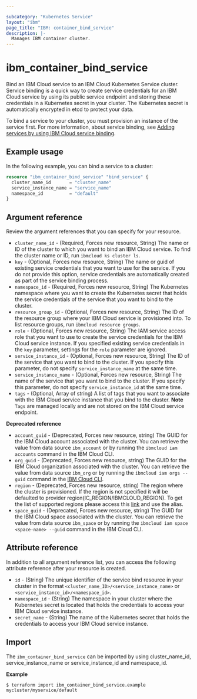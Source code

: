 ```yaml
---

subcategory: "Kubernetes Service"
layout: "ibm"
page_title: "IBM: container_bind_service"
description: |-
  Manages IBM container cluster.
---
```


# ibm_container_bind_service
Bind an IBM Cloud service to an IBM Cloud Kubernetes Service cluster. Service binding is a quick way to create service credentials for an IBM Cloud service by using its public service endpoint and storing these credentials in a Kubernetes secret in your cluster. The Kubernetes secret is automatically encrypted in etcd to protect your data.

To bind a service to your cluster, you must provision an instance of the service first. For more information, about service binding, see [Adding services by using IBM Cloud service binding](https://cloud.ibm.com/docs/containers?topic=containers-service-binding).

## Example usage
In the following example, you can bind a service to a cluster:

```terraform
resource "ibm_container_bind_service" "bind_service" {
  cluster_name_id       = "cluster_name"
  service_instance_name = "service_name"
  namespace_id          = "default"
}
```


## Argument reference
Review the argument references that you can specify for your resource. 
  
- `cluster_name_id` - (Required, Forces new resource, String) The name or ID of the cluster to which you want to bind an IBM Cloud service. To find the cluster name or ID, run `ibmcloud ks cluster ls`.
- `key` - (Optional, Forces new resource, String) The name or guid of existing service credentials that you want to use for the service. If you do not provide this option, service credentials are automatically created as part of the service binding process.
- `namespace_id` - (Required, Forces new resource, String) The Kubernetes namespace where you want to create the Kubernetes secret that holds the service credentials of the service that you want to bind to the cluster.
- `resource_group_id` - (Optional, Forces new resource, String) The ID of the resource group where your IBM Cloud service is provisioned into. To list resource groups, run `ibmcloud resource groups`.
- `role` - (Optional, Forces new resource, String) The IAM service access role that you want to use to create the service credentials for the IBM Cloud service instance. If you specified existing service credentials in the `key` parameter, settings for the `role` parameter are ignored.
- `service_instance_id` - (Optional, Forces new resource, String) The ID of the service that you want to bind to the cluster. If you specify this parameter, do not specify `service_instance_name` at the same time.
- `service_instance_name` - (Optional, Forces new resource, String) The name of the service that you want to bind to the cluster. If you specify this parameter, do not specify `service_instance_id` at the same time.
- `tags` - (Optional, Array of string)  A list of tags that you want to associate with the IBM Cloud service instance that you bind to the cluster. **Note** `Tags` are managed locally and are not stored on the IBM Cloud service endpoint.

**Deprecated reference**

- `account_guid` - (Deprecated, Forces new resource, string) The GUID for the IBM Cloud account associated with the cluster. You can retrieve the value from data source `ibm_account` or by running the `ibmcloud iam accounts` command in the IBM Cloud CLI.
- `org_guid` - (Deprecated, Forces new resource, string) The GUID for the IBM Cloud organization associated with the cluster. You can retrieve the value from data source `ibm_org` or by running the `ibmcloud iam orgs --guid` command in the [IBM Cloud CLI](https://cloud.ibm.com/docs/cli?topic=cloud-cli-getting-started).
- `region` - (Deprecated, Forces new resource, string) The region where the cluster is provisioned. If the region is not specified it will be defaulted to provider region(IC_REGION/IBMCLOUD_REGION). To get the list of supported regions please access this [link](https://containers.bluemix.net/v1/regions) and use the alias.
-  `space_guid` - (Deprecated, Forces new resource, string) The GUID for the IBM Cloud space associated with the cluster. You can retrieve the value from data source `ibm_space` or by running the `ibmcloud iam space <space-name> --guid` command in the IBM Cloud CLI.

## Attribute reference
In addition to all argument reference list, you can access the following attribute reference after your resource is created.

- `id` - (String) The unique identifier of the service bind resource in your cluster in the format `<cluster_name_ID>/<service_instance_name>` or `<service_instance_id>/<namespace_id>`.
- `namespace_id` - (String) The namespace in your cluster where the Kubernetes secret is located that holds the credentials to access your IBM Cloud service instance.
- `secret_name` - (String) The name of the Kubernetes secret that holds the credentials to access your IBM Cloud service instance.

## Import
The `ibm_container_bind_service` can be imported by using cluster_name_id, service_instance_name or service_instance_id and namespace_id.

**Example**

```
$ terraform import ibm_container_bind_service.example mycluster/myservice/default
```
